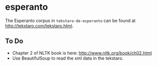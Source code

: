 # esperanto

The Esperanto corpus in `tekstaro-de-esperanto` can be found at <http://tekstaro.com/tekstaro.html>.

## To Do

* Chapter 2 of NLTK book is here: <http://www.nltk.org/book/ch02.html>
* Use BeautifulSoup to read the xml data in the tekstaro.

